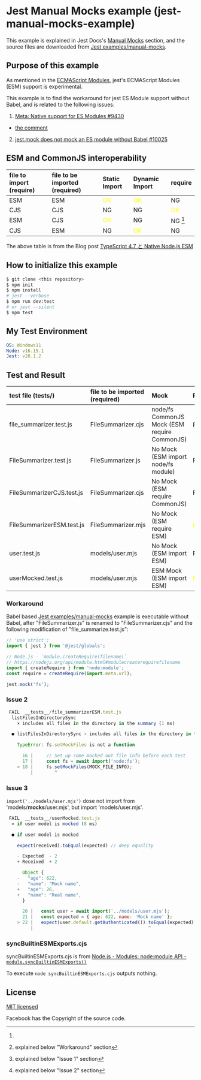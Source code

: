 
# Jest Manual Mocks example (jest-manual-mocks-example)

This example is explained in Jest Docs's [Manual Mocks](https://jestjs.io/docs/manual-mocks) section,
and the source files are downloaded from [Jest examples/manual-mocks](https://github.com/facebook/jest/tree/main/examples/manual-mocks).


## Purpose of this example

As mentioned in the [ECMAScript Modules](https://jestjs.io/docs/ecmascript-modules), jest's ECMAScript Modules (ESM) support is experimental.

This example is to find the workaround for jest ES Module support without Babel, and is related to the following issues:

1. [Meta: Native support for ES Modules #9430](https://github.com/facebook/jest/issues/9430)
  - [the comment](https://github.com/facebook/jest/issues/9430#issuecomment-616232029)
2. [jest.mock does not mock an ES module without Babel #10025](https://github.com/facebook/jest/issues/10025)


## ESM and CommonJS interoperability

| file to import (require)  | file to be imported (required)  | Static Import | Dynamic Import | require |
|:----------------------------|:------------------------------|:-------------|:---------------|:-------|
| ESM  | ESM  | <span style='color:yellow'>OK</span>  | <span style='color:yellow'>OK</span>  | NG  |
| CJS  | CJS  | NG  | NG  | <span style='color:yellow'>OK</span>  |
| ESM  | CJS  | <span style='color:yellow'>OK</span>  | NG  | NG [^4]  |
| CJS  | ESM  | NG  | <span style='color:yellow'>OK</span>  | NG  |

The above table is from the Blog post [TypeScript 4.7 と Native Node.js ESM](https://quramy.medium.com/typescript-4-7-%E3%81%A8-native-node-js-esm-189753a19ba8)


[^4]: 



## How to initialize this example

```bash
$ git clone <this repository>
$ npm init
$ npm install
# jest --verbose
$ npm run dev:test
# or jest --silent
$ npm test
```


## My Test Environment

```yaml
OS: Windows11
Node: v16.15.1
Jest: v28.1.2
```


## Test and Result

| test file (__tests__/)   | file to be imported (required)    | Mock         | PASS/FAIL      |
|:-------------------------|:----------------------------------|:-------------|:---------------|
| file_summarizer.test.js  | FileSummarizer.cjs  | node/fs CommonJS Mock (ESM require CommonJS) | PASS [^1] |
| FileSummarizer.test.js   | FileSummarizer.js   | No Mock (ESM import node/fs module) | PASS |
| FileSummarizerCJS.test.js  | FileSummarizer.cjs  | No Mock (ESM require CommonJS) | PASS |
| FileSummarizerESM.test.js  | FileSummarizer.mjs  | No Mock (ESM require ESM)  | <span style='color:yellow'>FAIL</span> [^2] |
| user.test.js             | models/user.mjs     | No Mock (ESM import ESM)     | PASS |
| userMocked.test.js       | models/user.mjs     | ESM Mock (ESM import ESM)    | <span style='color:yellow'>FAIL</span> [^3] |

[^1]: explained below "Workaround" section
[^2]: explained below "Issue 1" section
[^3]: explained below "Issue 2" section


### Workaround

Babel based [Jest examples/manual-mocks](https://github.com/facebook/jest/tree/main/examples/manual-mocks) example is executable without Babel, 
after "FileSummarizer.js" is renamed to "FileSummarizer.cjs" and the following modification of "file_summarize.test.js":

```js
// 'use strict';
import { jest } from '@jest/globals';

// Node.js - `module.createRequire(filename)`
// https://nodejs.org/api/module.html#modulecreaterequirefilename
import { createRequire } from 'node:module';
const require = createRequire(import.meta.url);

jest.mock('fs');
```


### Issue 2

```js
 FAIL  __tests__/file_summarizerESM.test.js
  listFilesInDirectorySync
    × includes all files in the directory in the summary (1 ms)

  ● listFilesInDirectorySync › includes all files in the directory in the summary

    TypeError: fs.setMockFiles is not a function

      16 |     // Set up some mocked out file info before each test
      17 |     const fs = await import('node:fs');
    > 18 |     fs.setMockFiles(MOCK_FILE_INFO);
         |        ^
```


### Issue 3

`import('../models/user.mjs')` dose not import from 'models/__mocks__/user.mjs', but import 'models/user.mjs'.

```js
 FAIL  __tests__/userMocked.test.js
  × if user model is mocked (8 ms)

  ● if user model is mocked

    expect(received).toEqual(expected) // deep equality

    - Expected  - 2
    + Received  + 2

      Object {
    -   "age": 622,
    -   "name": "Mock name",
    +   "age": 26,
    +   "name": "Real name",
      }

      20 |   const user = await import('../models/user.mjs');
      21 |   const expected = { age: 622, name: 'Mock name' };
    > 22 |   expect(user.default.getAuthenticated()).toEqual(expected);
         |                                           ^
```


### syncBuiltinESMExports.cjs

syncBuiltinESMExports.cjs is from [Node.js - Modules: node:module API - `module.syncBuiltinESMExports()`](https://nodejs.org/api/module.html#modulesyncbuiltinesmexports)

To execute `node syncBuiltinESMExports.cjs` outputs nothing.



## License

[MIT licensed](./LICENSE)

Facebook has the Copyright of the source code.
